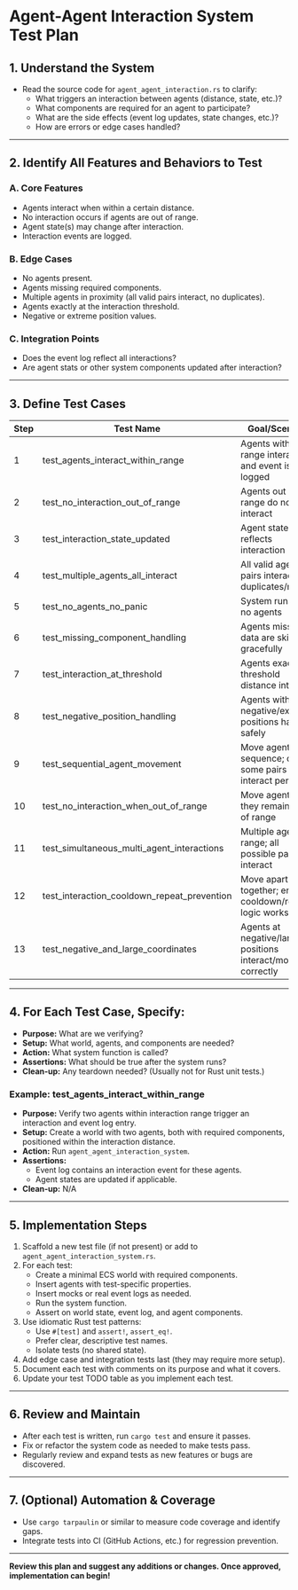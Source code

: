 # Agent-Agent Interaction System Test Plan

## 1. Understand the System
- Read the source code for `agent_agent_interaction.rs` to clarify:
  - What triggers an interaction between agents (distance, state, etc.)?
  - What components are required for an agent to participate?
  - What are the side effects (event log updates, state changes, etc.)?
  - How are errors or edge cases handled?

---

## 2. Identify All Features and Behaviors to Test

### A. Core Features
- Agents interact when within a certain distance.
- No interaction occurs if agents are out of range.
- Agent state(s) may change after interaction.
- Interaction events are logged.

### B. Edge Cases
- No agents present.
- Agents missing required components.
- Multiple agents in proximity (all valid pairs interact, no duplicates).
- Agents exactly at the interaction threshold.
- Negative or extreme position values.

### C. Integration Points
- Does the event log reflect all interactions?
- Are agent stats or other system components updated after interaction?

---

## 3. Define Test Cases

| Step | Test Name                                | Goal/Scenario                                         | Type         |
|------|------------------------------------------|-------------------------------------------------------|--------------|
|  1   | test_agents_interact_within_range        | Agents within range interact and event is logged      | Unit         |
|  2   | test_no_interaction_out_of_range         | Agents out of range do not interact                   | Unit         |
|  3   | test_interaction_state_updated           | Agent state reflects interaction                      | Unit         |
|  4   | test_multiple_agents_all_interact        | All valid agent pairs interact, no duplicates/misses  | Integration  |
|  5   | test_no_agents_no_panic                  | System runs with no agents                            | Unit/Edge    |
|  6   | test_missing_component_handling          | Agents missing data are skipped gracefully            | Unit/Edge    |
|  7   | test_interaction_at_threshold            | Agents exactly at threshold distance interact         | Unit         |
|  8   | test_negative_position_handling          | Agents with negative/extreme positions handled safely | Unit/Edge    |
|  9   | test_sequential_agent_movement              | Move agents in sequence; only some pairs interact per tick   | Integration  |
| 10   | test_no_interaction_when_out_of_range       | Move agents so they remain out of range                      | Integration  |
| 11   | test_simultaneous_multi_agent_interactions  | Multiple agents in range; all possible pairs interact        | Integration  |
| 12   | test_interaction_cooldown_repeat_prevention | Move apart and together; ensure cooldown/repeat logic works  | Integration  |
| 13   | test_negative_and_large_coordinates         | Agents at negative/large positions interact/move correctly   | Integration  |

---

## 4. For Each Test Case, Specify:
- **Purpose:** What are we verifying?
- **Setup:** What world, agents, and components are needed?
- **Action:** What system function is called?
- **Assertions:** What should be true after the system runs?
- **Clean-up:** Any teardown needed? (Usually not for Rust unit tests.)

### Example: test_agents_interact_within_range
- **Purpose:** Verify two agents within interaction range trigger an interaction and event log entry.
- **Setup:** Create a world with two agents, both with required components, positioned within the interaction distance.
- **Action:** Run `agent_agent_interaction_system`.
- **Assertions:**
  - Event log contains an interaction event for these agents.
  - Agent states are updated if applicable.
- **Clean-up:** N/A

---

## 5. Implementation Steps

1. Scaffold a new test file (if not present) or add to `agent_agent_interaction_system.rs`.
2. For each test:
   - Create a minimal ECS world with required components.
   - Insert agents with test-specific properties.
   - Insert mocks or real event logs as needed.
   - Run the system function.
   - Assert on world state, event log, and agent components.
3. Use idiomatic Rust test patterns:
   - Use `#[test]` and `assert!`, `assert_eq!`.
   - Prefer clear, descriptive test names.
   - Isolate tests (no shared state).
4. Add edge case and integration tests last (they may require more setup).
5. Document each test with comments on its purpose and what it covers.
6. Update your test TODO table as you implement each test.

---

## 6. Review and Maintain
- After each test is written, run `cargo test` and ensure it passes.
- Fix or refactor the system code as needed to make tests pass.
- Regularly review and expand tests as new features or bugs are discovered.

---

## 7. (Optional) Automation & Coverage
- Use `cargo tarpaulin` or similar to measure code coverage and identify gaps.
- Integrate tests into CI (GitHub Actions, etc.) for regression prevention.

---

**Review this plan and suggest any additions or changes. Once approved, implementation can begin!**
